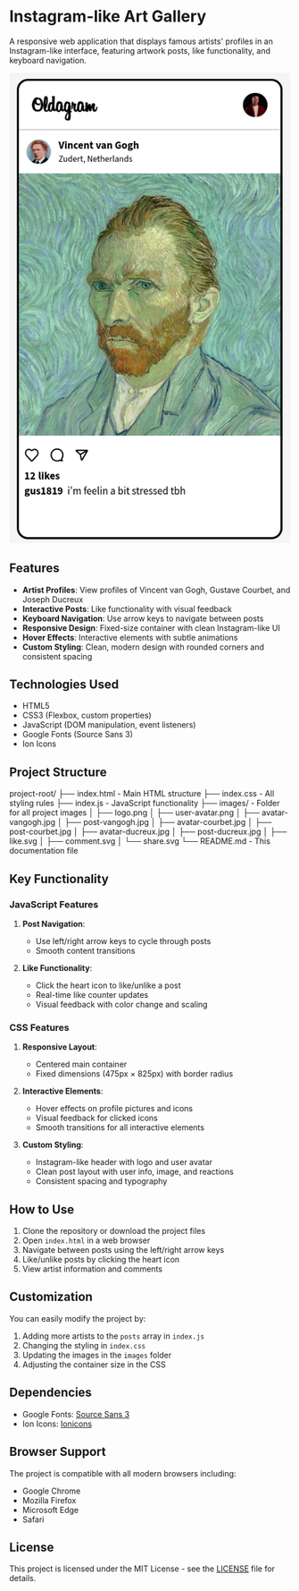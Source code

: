 # Instagram-like Art Gallery

A responsive web application that displays famous artists' profiles in an Instagram-like interface, featuring artwork posts, like functionality, and keyboard navigation.

![Project Screenshot](./images/Screenshot.png)

## Features

- **Artist Profiles**: View profiles of Vincent van Gogh, Gustave Courbet, and Joseph Ducreux
- **Interactive Posts**: Like functionality with visual feedback
- **Keyboard Navigation**: Use arrow keys to navigate between posts
- **Responsive Design**: Fixed-size container with clean Instagram-like UI
- **Hover Effects**: Interactive elements with subtle animations
- **Custom Styling**: Clean, modern design with rounded corners and consistent spacing

## Technologies Used

- HTML5
- CSS3 (Flexbox, custom properties)
- JavaScript (DOM manipulation, event listeners)
- Google Fonts (Source Sans 3)
- Ion Icons

## Project Structure

project-root/
├── index.html - Main HTML structure
├── index.css - All styling rules
├── index.js - JavaScript functionality
├── images/ - Folder for all project images
│ ├── logo.png
│ ├── user-avatar.png
│ ├── avatar-vangogh.jpg
│ ├── post-vangogh.jpg
│ ├── avatar-courbet.jpg
│ ├── post-courbet.jpg
│ ├── avatar-ducreux.jpg
│ ├── post-ducreux.jpg
│ ├── like.svg
│ ├── comment.svg
│ └── share.svg
└── README.md - This documentation file

## Key Functionality

### JavaScript Features
1. **Post Navigation**: 
   - Use left/right arrow keys to cycle through posts
   - Smooth content transitions
   
2. **Like Functionality**:
   - Click the heart icon to like/unlike a post
   - Real-time like counter updates
   - Visual feedback with color change and scaling

### CSS Features
1. **Responsive Layout**:
   - Centered main container
   - Fixed dimensions (475px × 825px) with border radius

2. **Interactive Elements**:
   - Hover effects on profile pictures and icons
   - Visual feedback for clicked icons
   - Smooth transitions for all interactive elements

3. **Custom Styling**:
   - Instagram-like header with logo and user avatar
   - Clean post layout with user info, image, and reactions
   - Consistent spacing and typography

## How to Use

1. Clone the repository or download the project files
2. Open `index.html` in a web browser
3. Navigate between posts using the left/right arrow keys
4. Like/unlike posts by clicking the heart icon
5. View artist information and comments

## Customization

You can easily modify the project by:

1. Adding more artists to the `posts` array in `index.js`
2. Changing the styling in `index.css`
3. Updating the images in the `images` folder
4. Adjusting the container size in the CSS

## Dependencies

- Google Fonts: [Source Sans 3](https://fonts.google.com/specimen/Source+Sans+3)
- Ion Icons: [Ionicons](https://ionicons.com/)

## Browser Support

The project is compatible with all modern browsers including:
- Google Chrome
- Mozilla Firefox
- Microsoft Edge
- Safari

## License

This project is licensed under the MIT License - see the [LICENSE](LICENSE) file for details.